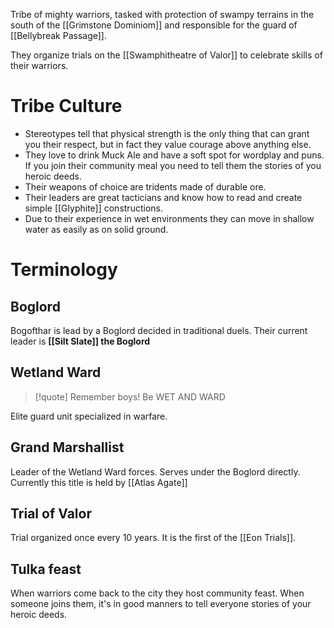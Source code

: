 Tribe of mighty warriors, tasked with protection of swampy terrains in the south of the [[Grimstone Dominiom]] and responsible for the guard of [[Bellybreak Passage]].

They organize trials on the [[Swamphitheatre of Valor]] to celebrate skills of their warriors.
# Tribe Culture
- Stereotypes tell that physical strength is the only thing that can grant you their respect, but in fact they value courage above anything else.
- They love to drink Muck Ale and have a soft spot for wordplay and puns. If you join their community meal you need to tell them the stories of you heroic deeds.
- Their weapons of choice are tridents made of durable ore.
- Their leaders are great tacticians and know how to read and create simple [[Glyphite]] constructions.
- Due to their experience in wet environments they can move in shallow water as easily as on solid ground.
# Terminology
## Boglord
Bogofthar is lead by a Boglord decided in traditional duels.
Their current leader is **[[Silt Slate]] the Boglord**
## Wetland Ward
> [!quote] Remember boys! Be WET AND WARD

Elite guard unit specialized in warfare.
## Grand Marshallist
Leader of the Wetland Ward forces.
Serves under the Boglord directly.
Currently this title is held by [[Atlas Agate]]
## Trial of Valor
Trial organized once every 10 years. It is the first of the [[Eon Trials]].
## Tulka feast
When warriors come back to the city they host community feast. When someone joins them, it's in good manners to tell everyone stories of your heroic deeds.